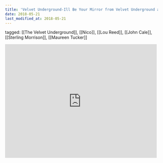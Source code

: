 ```yaml
---
title: 'Velvet Underground-Ill Be Your Mirror from Velvet Underground and Nico LP - YouTube'
date: 2018-05-21
last_modified_at: 2018-05-21
---
```

tagged: [[The Velvet Underground]], [[Nico]], [[Lou Reed]], [[John Cale]], [[Sterling Morrison]], [[Maureen Tucker]]
<iframe allow="accelerometer; autoplay; clipboard-write; encrypted-media; gyroscope; picture-in-picture" allowfullscreen="" frameborder="0" height="375" id="youtube_iframe" src="https://www.youtube.com/embed/dMeZCPbM6bA?feature=oembed&amp;enablejsapi=1&amp;origin=https://safe.txmblr.com&amp;wmode=opaque" width="500"></iframe>
